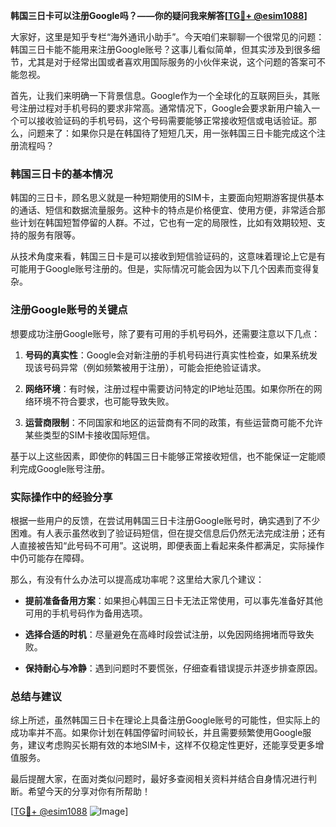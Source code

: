 **韩国三日卡可以注册Google吗？——你的疑问我来解答[[TG💪+ @esim1088](https://t.me/s/esim1088)]**

大家好，这里是知乎专栏“海外通讯小助手”。今天咱们来聊聊一个很常见的问题：韩国三日卡能不能用来注册Google账号？这事儿看似简单，但其实涉及到很多细节，尤其是对于经常出国或者喜欢用国际服务的小伙伴来说，这个问题的答案可不能忽视。

首先，让我们来明确一下背景信息。Google作为一个全球化的互联网巨头，其账号注册过程对手机号码的要求非常高。通常情况下，Google会要求新用户输入一个可以接收验证码的手机号码，这个号码需要能够正常接收短信或电话验证。那么，问题来了：如果你只是在韩国待了短短几天，用一张韩国三日卡能完成这个注册流程吗？

### 韩国三日卡的基本情况

韩国的三日卡，顾名思义就是一种短期使用的SIM卡，主要面向短期游客提供基本的通话、短信和数据流量服务。这种卡的特点是价格便宜、使用方便，非常适合那些计划在韩国短暂停留的人群。不过，它也有一定的局限性，比如有效期较短、支持的服务有限等。

从技术角度来看，韩国三日卡是可以接收到短信验证码的，这意味着理论上它是有可能用于Google账号注册的。但是，实际情况可能会因为以下几个因素而变得复杂。

### 注册Google账号的关键点

想要成功注册Google账号，除了要有可用的手机号码外，还需要注意以下几点：

1. **号码的真实性**：Google会对新注册的手机号码进行真实性检查，如果系统发现该号码异常（例如频繁被用于注册），可能会拒绝验证请求。
   
2. **网络环境**：有时候，注册过程中需要访问特定的IP地址范围。如果你所在的网络环境不符合要求，也可能导致失败。

3. **运营商限制**：不同国家和地区的运营商有不同的政策，有些运营商可能不允许某些类型的SIM卡接收国际短信。

基于以上这些因素，即使你的韩国三日卡能够正常接收短信，也不能保证一定能顺利完成Google账号注册。

### 实际操作中的经验分享

根据一些用户的反馈，在尝试用韩国三日卡注册Google账号时，确实遇到了不少困难。有人表示虽然收到了验证码短信，但在提交信息后仍然无法完成注册；还有人直接被告知“此号码不可用”。这说明，即便表面上看起来条件都满足，实际操作中仍可能存在障碍。

那么，有没有什么办法可以提高成功率呢？这里给大家几个建议：

- **提前准备备用方案**：如果担心韩国三日卡无法正常使用，可以事先准备好其他可用的手机号码作为备用选项。
  
- **选择合适的时机**：尽量避免在高峰时段尝试注册，以免因网络拥堵而导致失败。

- **保持耐心与冷静**：遇到问题时不要慌张，仔细查看错误提示并逐步排查原因。

### 总结与建议

综上所述，虽然韩国三日卡在理论上具备注册Google账号的可能性，但实际上的成功率并不高。如果你计划在韩国停留时间较长，并且需要频繁使用Google服务，建议考虑购买长期有效的本地SIM卡，这样不仅稳定性更好，还能享受更多增值服务。

最后提醒大家，在面对类似问题时，最好多查阅相关资料并结合自身情况进行判断。希望今天的分享对你有所帮助！

[[TG💪+ @esim1088](https://t.me/s/esim1088) ![Image](https://i.postimg.cc/4NQfJmqS/Snipaste-2025-05-13-00-14-12.png)]